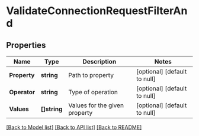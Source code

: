 # ValidateConnectionRequestFilterAnd

## Properties
Name | Type | Description | Notes
------------ | ------------- | ------------- | -------------
**Property** | **string** | Path to property | [optional] [default to null]
**Operator** | **string** | Type of operation | [optional] [default to null]
**Values** | **[]string** | Values for the given property | [optional] [default to null]

[[Back to Model list]](../README.md#documentation-for-models) [[Back to API list]](../README.md#documentation-for-api-endpoints) [[Back to README]](../README.md)

